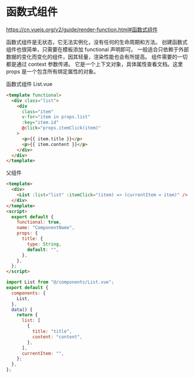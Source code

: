 # 函数式组件

https://cn.vuejs.org/v2/guide/render-function.html#函数式组件

函数式组件是无状态，它无法实例化，没有任何的生命周期和方法。
创建函数式组件也很简单，只需要在模板添加 functional 声明即可。
一般适合只依赖于外部数据的变化而变化的组件，因其轻量，渲染性能也会有所提高。
组件需要的一切都是通过 context 参数传递。
它是一个上下文对象，具体属性查看文档。这里 props 是一个包含所有绑定属性的对象。

函数式组件 List.vue

```html vue
<template functional>
  <div class="list">
    <div
      class="item"
      v-for="item in props.list"
      :key="item.id"
      @click="props.itemClick(item)"
    >
      <p>{{ item.title }}</p>
      <p>{{ item.content }}</p>
    </div>
  </div>
</template>
```

父组件

```html vue
<template>
  <div>
    <List :list="list" :itemClick="(item) => (currentItem = item)" />
  </div>
</template>
<script>
  export default {
    functional: true,
    name: "ComponentName",
    props: {
      title: {
        type: String,
        default: "",
      },
    },
  };
</script>
```

```js
import List from "@/components/List.vue";
export default {
  components: {
    List,
  },
  data() {
    return {
      list: [
        {
          title: "title",
          content: "content",
        },
      ],
      currentItem: "",
    };
  },
};
```
